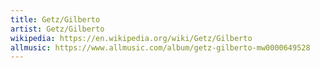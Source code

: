 ```yaml
---
title: Getz/Gilberto
artist: Getz/Gilberto
wikipedia: https://en.wikipedia.org/wiki/Getz/Gilberto
allmusic: https://www.allmusic.com/album/getz-gilberto-mw0000649528
---
```

